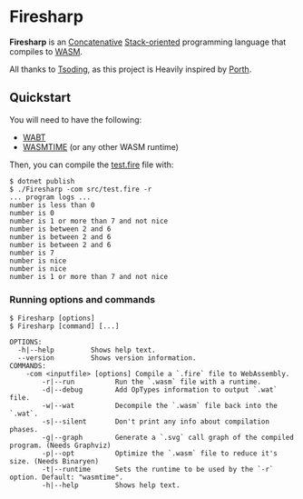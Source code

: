 # Firesharp

__Firesharp__ is an [Concatenative](https://en.wikipedia.org/wiki/Concatenative_programming_language) [Stack-oriented](https://en.wikipedia.org/wiki/Stack-oriented_programming) programming language that compiles to [WASM](https://webassembly.org/).

All thanks to [Tsoding](https://github.com/rexim), as this project is Heavily inspired by [Porth](https://gitlab.com/tsoding/porth).

## Quickstart

You will need to have the following:

- [WABT](https://github.com/WebAssembly/wabt)
- [WASMTIME](https://wasmtime.dev/) (or any other  WASM runtime)

Then, you can compile the [test.fire](./src/test.fire) file with:

```console
$ dotnet publish
$ ./Firesharp -com src/test.fire -r
... program logs ...
number is less than 0
number is 0
number is 1 or more than 7 and not nice
number is between 2 and 6
number is between 2 and 6
number is between 2 and 6
number is 7
number is nice
number is nice
number is 1 or more than 7 and not nice
```

### Running options and commands

```console
$ Firesharp [options]
$ Firesharp [command] [...]

OPTIONS:
  -h|--help         Shows help text. 
  --version         Shows version information. 
COMMANDS:
    -com <inputfile> [options] Compile a `.fire` file to WebAssembly.
        -r|--run          Run the `.wasm` file with a runtime.
        -d|--debug        Add OpTypes information to output `.wat` file.
        -w|--wat          Decompile the `.wasm` file back into the `.wat`.
        -s|--silent       Don't print any info about compilation phases.
        -g|--graph        Generate a `.svg` call graph of the compiled program. (Needs Graphviz)
        -p|--opt          Optimize the `.wasm` file to reduce it's size. (Needs Binaryen)
        -t|--runtime      Sets the runtime to be used by the `-r` option. Default: "wasmtime".
        -h|--help         Shows help text. 
```

